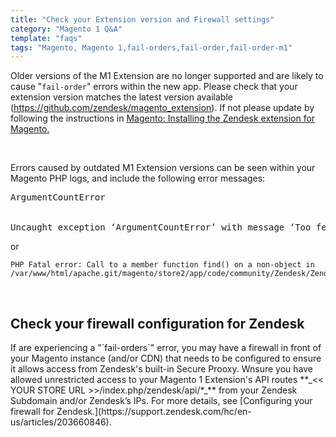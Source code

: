 ```yaml
---
title: "Check your Extension version and Firewall settings"
category: "Magento 1 Q&A"
template: "faqs"
tags: "Magento, Magento 1,fail-orders,fail-order,fail-order-m1"
---
```


Older versions of the M1 Extension are no longer supported and are likely to cause "`fail-order`" errors within the new app. Please check that your extension version matches the latest version available (https://github.com/zendesk/magento_extension). If not please update by following the instructions in [Magento: Installing the Zendesk extension for Magento.](https://support.zendesk.com/hc/en-us/articles/203660046-Magento-Integration-Installing-the-Zendesk-extension-for-Magento)

<br>

Errors caused by outdated M1 Extension versions can be seen within your Magento PHP logs, and include the following error messages:

<pre>
ArgumentCountError
<br/>
Uncaught exception ‘ArgumentCountError’ with message ‘Too few arguments to function Zendesk_Zendesk_ApiController::ordersAction()
</pre>

or

```
PHP Fatal error: Call to a member function find() on a non-object in /var/www/html/apache.git/magento/store2/app/code/community/Zendesk/Zendesk/Model/Observer.php`
```

<br/>

## Check your firewall configuration for Zendesk

<span>
If are experiencing a "`fail-orders`" error, you may have a firewall in front of your Magento instance (and/or CDN) that needs to be configured to ensure it allows access from Zendesk's built-in Secure Prooxy. Wnsure you have allowed unrestricted access to your Magento 1 Extension's API routes **_<< YOUR STORE URL >>/index.php/zendesk/api/*_** from your Zendesk Subdomain and/or Zendesk’s IPs. For more details, see [Configuring your firewall for Zendesk.](https://support.zendesk.com/hc/en-us/articles/203660846).
</span>
